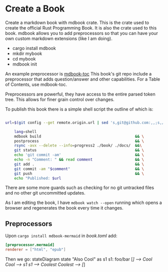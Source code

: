 # Create a Book

Create a markdown book with mdbook crate.
This is the crate used to create the official 
Rust Programming Book.
It is also the crate used to this book.
mdbook allows you to add preprocessors so that you can have your own custom markdown extensions (like I am doing).

- cargo install mdbook
- mkdir mybook
- cd mybook
- mdbook init

An example preprocessor is [mdbook-toc](https://github.com/badboy/mdbook-toc/blob/master/Cargo.toml)
This book's git repo include a preprocessor that adds question/answer and other capabilities.
For a Table of Contents, use mdbook-toc.

Preprocessors are powerful, they have access to the entire parsed token tree. This allows for finer grain control over changes.

To publish this book there is a simple shell script the outline of which is:

```bash

url=$(git config --get remote.origin.url | sed 's,git@github.com:,,;s,/,.github.io/,;s,^,https://,;s,.git$,/,')

    lang=shell
    mdbook build                                          && \
    postprocess                                           && \
    rsync -avx --delete --info=progress2 ./book/ ./docs/  &&\
    git status                                            && \
    echo 'git commit -am'                                 && \
    echo -n "Comment: " && read comment                   && \
    git add .                                             && \
    git commit -am "$comment"                             && \
    git push                                              && \
    echo "Published: $url

```

There are some more guards such as checking for no git untracked files and no other git uncommitted updates.

As I am editing the book, I have ```mdbook watch --open``` running which opens a browser and regenerates the book every time it changes.

## Preprocessors

Upon ```cargo install mdbook-mermaid``` in *book.toml* add:

```toml
[preprocessor.mermaid]
renderer = ["html", "epub"]
```

Then we go:
stateDiagram
    state "Also Cool" as s1
    s1: foo/bar
    [*] --> Cool
    Cool --> s1
    s1 --> Coolest
    Coolest --> [*]
